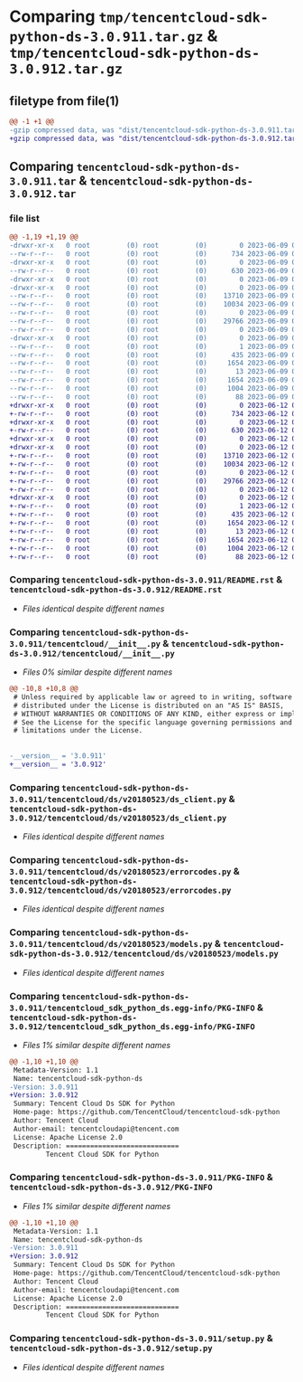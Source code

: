 # Comparing `tmp/tencentcloud-sdk-python-ds-3.0.911.tar.gz` & `tmp/tencentcloud-sdk-python-ds-3.0.912.tar.gz`

## filetype from file(1)

```diff
@@ -1 +1 @@
-gzip compressed data, was "dist/tencentcloud-sdk-python-ds-3.0.911.tar", last modified: Fri Jun  9 02:18:13 2023, max compression
+gzip compressed data, was "dist/tencentcloud-sdk-python-ds-3.0.912.tar", last modified: Mon Jun 12 03:02:26 2023, max compression
```

## Comparing `tencentcloud-sdk-python-ds-3.0.911.tar` & `tencentcloud-sdk-python-ds-3.0.912.tar`

### file list

```diff
@@ -1,19 +1,19 @@
-drwxr-xr-x   0 root         (0) root         (0)        0 2023-06-09 02:18:13.000000 tencentcloud-sdk-python-ds-3.0.911/
--rw-r--r--   0 root         (0) root         (0)      734 2023-06-09 02:18:12.000000 tencentcloud-sdk-python-ds-3.0.911/README.rst
-drwxr-xr-x   0 root         (0) root         (0)        0 2023-06-09 02:18:13.000000 tencentcloud-sdk-python-ds-3.0.911/tencentcloud/
--rw-r--r--   0 root         (0) root         (0)      630 2023-06-09 02:18:12.000000 tencentcloud-sdk-python-ds-3.0.911/tencentcloud/__init__.py
-drwxr-xr-x   0 root         (0) root         (0)        0 2023-06-09 02:18:13.000000 tencentcloud-sdk-python-ds-3.0.911/tencentcloud/ds/
-drwxr-xr-x   0 root         (0) root         (0)        0 2023-06-09 02:18:13.000000 tencentcloud-sdk-python-ds-3.0.911/tencentcloud/ds/v20180523/
--rw-r--r--   0 root         (0) root         (0)    13710 2023-06-09 02:18:12.000000 tencentcloud-sdk-python-ds-3.0.911/tencentcloud/ds/v20180523/ds_client.py
--rw-r--r--   0 root         (0) root         (0)    10034 2023-06-09 02:18:12.000000 tencentcloud-sdk-python-ds-3.0.911/tencentcloud/ds/v20180523/errorcodes.py
--rw-r--r--   0 root         (0) root         (0)        0 2023-06-09 02:18:12.000000 tencentcloud-sdk-python-ds-3.0.911/tencentcloud/ds/v20180523/__init__.py
--rw-r--r--   0 root         (0) root         (0)    29766 2023-06-09 02:18:12.000000 tencentcloud-sdk-python-ds-3.0.911/tencentcloud/ds/v20180523/models.py
--rw-r--r--   0 root         (0) root         (0)        0 2023-06-09 02:18:12.000000 tencentcloud-sdk-python-ds-3.0.911/tencentcloud/ds/__init__.py
-drwxr-xr-x   0 root         (0) root         (0)        0 2023-06-09 02:18:13.000000 tencentcloud-sdk-python-ds-3.0.911/tencentcloud_sdk_python_ds.egg-info/
--rw-r--r--   0 root         (0) root         (0)        1 2023-06-09 02:18:13.000000 tencentcloud-sdk-python-ds-3.0.911/tencentcloud_sdk_python_ds.egg-info/dependency_links.txt
--rw-r--r--   0 root         (0) root         (0)      435 2023-06-09 02:18:13.000000 tencentcloud-sdk-python-ds-3.0.911/tencentcloud_sdk_python_ds.egg-info/SOURCES.txt
--rw-r--r--   0 root         (0) root         (0)     1654 2023-06-09 02:18:12.000000 tencentcloud-sdk-python-ds-3.0.911/tencentcloud_sdk_python_ds.egg-info/PKG-INFO
--rw-r--r--   0 root         (0) root         (0)       13 2023-06-09 02:18:13.000000 tencentcloud-sdk-python-ds-3.0.911/tencentcloud_sdk_python_ds.egg-info/top_level.txt
--rw-r--r--   0 root         (0) root         (0)     1654 2023-06-09 02:18:13.000000 tencentcloud-sdk-python-ds-3.0.911/PKG-INFO
--rw-r--r--   0 root         (0) root         (0)     1004 2023-06-09 02:18:12.000000 tencentcloud-sdk-python-ds-3.0.911/setup.py
--rw-r--r--   0 root         (0) root         (0)       88 2023-06-09 02:18:13.000000 tencentcloud-sdk-python-ds-3.0.911/setup.cfg
+drwxr-xr-x   0 root         (0) root         (0)        0 2023-06-12 03:02:26.000000 tencentcloud-sdk-python-ds-3.0.912/
+-rw-r--r--   0 root         (0) root         (0)      734 2023-06-12 03:02:26.000000 tencentcloud-sdk-python-ds-3.0.912/README.rst
+drwxr-xr-x   0 root         (0) root         (0)        0 2023-06-12 03:02:26.000000 tencentcloud-sdk-python-ds-3.0.912/tencentcloud/
+-rw-r--r--   0 root         (0) root         (0)      630 2023-06-12 03:02:26.000000 tencentcloud-sdk-python-ds-3.0.912/tencentcloud/__init__.py
+drwxr-xr-x   0 root         (0) root         (0)        0 2023-06-12 03:02:26.000000 tencentcloud-sdk-python-ds-3.0.912/tencentcloud/ds/
+drwxr-xr-x   0 root         (0) root         (0)        0 2023-06-12 03:02:26.000000 tencentcloud-sdk-python-ds-3.0.912/tencentcloud/ds/v20180523/
+-rw-r--r--   0 root         (0) root         (0)    13710 2023-06-12 03:02:26.000000 tencentcloud-sdk-python-ds-3.0.912/tencentcloud/ds/v20180523/ds_client.py
+-rw-r--r--   0 root         (0) root         (0)    10034 2023-06-12 03:02:26.000000 tencentcloud-sdk-python-ds-3.0.912/tencentcloud/ds/v20180523/errorcodes.py
+-rw-r--r--   0 root         (0) root         (0)        0 2023-06-12 03:02:26.000000 tencentcloud-sdk-python-ds-3.0.912/tencentcloud/ds/v20180523/__init__.py
+-rw-r--r--   0 root         (0) root         (0)    29766 2023-06-12 03:02:26.000000 tencentcloud-sdk-python-ds-3.0.912/tencentcloud/ds/v20180523/models.py
+-rw-r--r--   0 root         (0) root         (0)        0 2023-06-12 03:02:26.000000 tencentcloud-sdk-python-ds-3.0.912/tencentcloud/ds/__init__.py
+drwxr-xr-x   0 root         (0) root         (0)        0 2023-06-12 03:02:26.000000 tencentcloud-sdk-python-ds-3.0.912/tencentcloud_sdk_python_ds.egg-info/
+-rw-r--r--   0 root         (0) root         (0)        1 2023-06-12 03:02:26.000000 tencentcloud-sdk-python-ds-3.0.912/tencentcloud_sdk_python_ds.egg-info/dependency_links.txt
+-rw-r--r--   0 root         (0) root         (0)      435 2023-06-12 03:02:26.000000 tencentcloud-sdk-python-ds-3.0.912/tencentcloud_sdk_python_ds.egg-info/SOURCES.txt
+-rw-r--r--   0 root         (0) root         (0)     1654 2023-06-12 03:02:26.000000 tencentcloud-sdk-python-ds-3.0.912/tencentcloud_sdk_python_ds.egg-info/PKG-INFO
+-rw-r--r--   0 root         (0) root         (0)       13 2023-06-12 03:02:26.000000 tencentcloud-sdk-python-ds-3.0.912/tencentcloud_sdk_python_ds.egg-info/top_level.txt
+-rw-r--r--   0 root         (0) root         (0)     1654 2023-06-12 03:02:26.000000 tencentcloud-sdk-python-ds-3.0.912/PKG-INFO
+-rw-r--r--   0 root         (0) root         (0)     1004 2023-06-12 03:02:26.000000 tencentcloud-sdk-python-ds-3.0.912/setup.py
+-rw-r--r--   0 root         (0) root         (0)       88 2023-06-12 03:02:26.000000 tencentcloud-sdk-python-ds-3.0.912/setup.cfg
```

### Comparing `tencentcloud-sdk-python-ds-3.0.911/README.rst` & `tencentcloud-sdk-python-ds-3.0.912/README.rst`

 * *Files identical despite different names*

### Comparing `tencentcloud-sdk-python-ds-3.0.911/tencentcloud/__init__.py` & `tencentcloud-sdk-python-ds-3.0.912/tencentcloud/__init__.py`

 * *Files 0% similar despite different names*

```diff
@@ -10,8 +10,8 @@
 # Unless required by applicable law or agreed to in writing, software
 # distributed under the License is distributed on an "AS IS" BASIS,
 # WITHOUT WARRANTIES OR CONDITIONS OF ANY KIND, either express or implied.
 # See the License for the specific language governing permissions and
 # limitations under the License.
 
 
-__version__ = '3.0.911'
+__version__ = '3.0.912'
```

### Comparing `tencentcloud-sdk-python-ds-3.0.911/tencentcloud/ds/v20180523/ds_client.py` & `tencentcloud-sdk-python-ds-3.0.912/tencentcloud/ds/v20180523/ds_client.py`

 * *Files identical despite different names*

### Comparing `tencentcloud-sdk-python-ds-3.0.911/tencentcloud/ds/v20180523/errorcodes.py` & `tencentcloud-sdk-python-ds-3.0.912/tencentcloud/ds/v20180523/errorcodes.py`

 * *Files identical despite different names*

### Comparing `tencentcloud-sdk-python-ds-3.0.911/tencentcloud/ds/v20180523/models.py` & `tencentcloud-sdk-python-ds-3.0.912/tencentcloud/ds/v20180523/models.py`

 * *Files identical despite different names*

### Comparing `tencentcloud-sdk-python-ds-3.0.911/tencentcloud_sdk_python_ds.egg-info/PKG-INFO` & `tencentcloud-sdk-python-ds-3.0.912/tencentcloud_sdk_python_ds.egg-info/PKG-INFO`

 * *Files 1% similar despite different names*

```diff
@@ -1,10 +1,10 @@
 Metadata-Version: 1.1
 Name: tencentcloud-sdk-python-ds
-Version: 3.0.911
+Version: 3.0.912
 Summary: Tencent Cloud Ds SDK for Python
 Home-page: https://github.com/TencentCloud/tencentcloud-sdk-python
 Author: Tencent Cloud
 Author-email: tencentcloudapi@tencent.com
 License: Apache License 2.0
 Description: ============================
         Tencent Cloud SDK for Python
```

### Comparing `tencentcloud-sdk-python-ds-3.0.911/PKG-INFO` & `tencentcloud-sdk-python-ds-3.0.912/PKG-INFO`

 * *Files 1% similar despite different names*

```diff
@@ -1,10 +1,10 @@
 Metadata-Version: 1.1
 Name: tencentcloud-sdk-python-ds
-Version: 3.0.911
+Version: 3.0.912
 Summary: Tencent Cloud Ds SDK for Python
 Home-page: https://github.com/TencentCloud/tencentcloud-sdk-python
 Author: Tencent Cloud
 Author-email: tencentcloudapi@tencent.com
 License: Apache License 2.0
 Description: ============================
         Tencent Cloud SDK for Python
```

### Comparing `tencentcloud-sdk-python-ds-3.0.911/setup.py` & `tencentcloud-sdk-python-ds-3.0.912/setup.py`

 * *Files identical despite different names*

